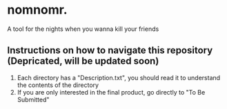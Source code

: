 # nomnomr.
A tool for the nights when you wanna kill your friends



## Instructions on how to navigate this repository (Depricated, will be updated soon)
1. Each directory has a "Description.txt", you should read it to understand the contents of the directory
2. If you are only interested in the final product, go directly to "To Be Submitted"
